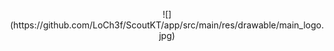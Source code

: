 <p align="center">
  ![](https://github.com/LoCh3f/ScoutKT/app/src/main/res/drawable/main_logo.jpg)
</p>
